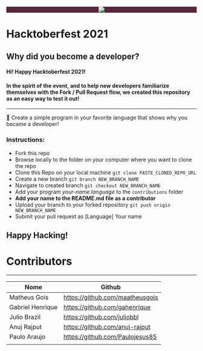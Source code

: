 <p align="center" style="background-color: #57283e;"><img src="https://github.com/CodeMacrocosm/Devathon/blob/main/images/hacktoberfest21.svg"></p>

# Hacktoberfest 2021

## Why did you become a developer?

#### Hi! Happy Hacktoberfest 2021!

#### In the spirit of the event, and to help new developers familiarize themselves with the Fork / Pull Request flow, we created this repository as an easy way to test it out!

---

🎉 Create a simple program in your favorite language that shows why you became a developer!

### Instructions:

- Fork this repo
- Browse locally to the folder on your computer where you want to clone the repo
- Clone this Repo on your local machine `git clone PASTE_CLONED_REPO_URL`
- Create a new branch `git branch NEW_BRANCH_NAME`
- Navigate to created branch `git checkout NEW_BRANCH_NAME`
- Add your program _your-name.language_ to the `contributions` folder
- **Add your name to the README.md file as a contributor**
- Upload your branch to your forked repository `git push origin NEW_BRANCH_NAME`
- Submit your pull request as [Language] Your name

## Happy Hacking!

# Contributors

---

| Nome             | Github                          |
| ---------------- | ------------------------------- |
| Matheus Gois     | https://github.com/maatheusgois |
| Gabriel Henrique | https://github.com/gahenrique   |
| Julio Brazil     | https://github.com/juliobbl     |
| Anuj Rajput      | https://github.com/anuj-rajput  |
| Paulo Araujo     | https://github.com/Paulojesus85 |                              |
|                  |                                 |
